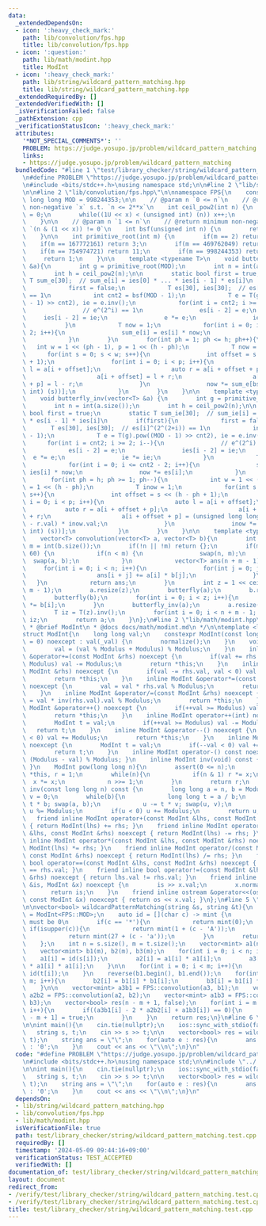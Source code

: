```yaml
---
data:
  _extendedDependsOn:
  - icon: ':heavy_check_mark:'
    path: lib/convolution/fps.hpp
    title: lib/convolution/fps.hpp
  - icon: ':question:'
    path: lib/math/modint.hpp
    title: ModInt
  - icon: ':heavy_check_mark:'
    path: lib/string/wildcard_pattern_matching.hpp
    title: lib/string/wildcard_pattern_matching.hpp
  _extendedRequiredBy: []
  _extendedVerifiedWith: []
  _isVerificationFailed: false
  _pathExtension: cpp
  _verificationStatusIcon: ':heavy_check_mark:'
  attributes:
    '*NOT_SPECIAL_COMMENTS*': ''
    PROBLEM: https://judge.yosupo.jp/problem/wildcard_pattern_matching
    links:
    - https://judge.yosupo.jp/problem/wildcard_pattern_matching
  bundledCode: "#line 1 \"test/library_checker/string/wildcard_pattern_matching.test.cpp\"\
    \n#define PROBLEM \"https://judge.yosupo.jp/problem/wildcard_pattern_matching\"\
    \n#include <bits/stdc++.h>\nusing namespace std;\n\n#line 2 \"lib/string/wildcard_pattern_matching.hpp\"\
    \n\n#line 2 \"lib/convolution/fps.hpp\"\n\nnamespace FPS{\n    const unsigned\
    \ long long MOD = 998244353;\n\n    // @param n `0 <= n`\n    // @return minimum\
    \ non-negative `x` s.t. `n <= 2**x`\n    int ceil_pow2(int n) {\n        int x\
    \ = 0;\n        while((1U << x) < (unsigned int) (n)) x++;\n        return x;\n\
    \    }\n\n    // @param n `1 <= n`\n    // @return minimum non-negative `x` s.t.\
    \ `(n & (1 << x)) != 0`\n    int bsf(unsigned int n) {\n        return __builtin_ctz(n);\n\
    \    }\n\n    int primitive_root(int m) {\n        if(m == 2) return 1;\n    \
    \    if(m == 167772161) return 3;\n        if(m == 469762049) return 3;\n    \
    \    if(m == 754974721) return 11;\n        if(m == 998244353) return 3;\n   \
    \     return 1;\n    }\n\n    template <typename T>\n    void butterfly(vector<T>\
    \ &a){\n        int g = primitive_root(MOD);\n        int n = int(a.size());\n\
    \        int h = ceil_pow2(n);\n\n        static bool first = true;\n        static\
    \ T sum_e[30];  // sum_e[i] = ies[0] * ... * ies[i - 1] * es[i]\n        if(first){\n\
    \            first = false;\n            T es[30], ies[30];  // es[i]^(2^(2+i))\
    \ == 1\n            int cnt2 = bsf(MOD - 1);\n            T e = T(g).pow((MOD\
    \ - 1) >> cnt2), ie = e.inv();\n            for(int i = cnt2; i >= 2; i--){\n\
    \                // e^(2^i) == 1\n                es[i - 2] = e;\n           \
    \     ies[i - 2] = ie;\n                e *= e;\n                ie *= ie;\n \
    \           }\n            T now = 1;\n            for(int i = 0; i <= cnt2 -\
    \ 2; i++){\n                sum_e[i] = es[i] * now;\n                now *= ies[i];\n\
    \            }\n        }\n        for(int ph = 1; ph <= h; ph++){\n         \
    \   int w = 1 << (ph - 1), p = 1 << (h - ph);\n            T now = 1;\n      \
    \      for(int s = 0; s < w; s++){\n                int offset = s << (h - ph\
    \ + 1);\n                for(int i = 0; i < p; i++){\n                    auto\
    \ l = a[i + offset];\n                    auto r = a[i + offset + p] * now;\n\
    \                    a[i + offset] = l + r;\n                    a[i + offset\
    \ + p] = l - r;\n                }\n                now *= sum_e[bsf(~(unsigned\
    \ int) (s))];\n            }\n        }\n    }\n\n    template <typename T>\n\
    \    void butterfly_inv(vector<T> &a) {\n        int g = primitive_root(MOD);\n\
    \        int n = int(a.size());\n        int h = ceil_pow2(n);\n\n        static\
    \ bool first = true;\n        static T sum_ie[30];  // sum_ie[i] = es[0] * ...\
    \ * es[i - 1] * ies[i]\n        if(first){\n            first = false;\n     \
    \       T es[30], ies[30];  // es[i]^(2^(2+i)) == 1\n            int cnt2 = bsf(MOD\
    \ - 1);\n            T e = T(g).pow((MOD - 1) >> cnt2), ie = e.inv();\n      \
    \      for(int i = cnt2; i >= 2; i--){\n                // e^(2^i) == 1\n    \
    \            es[i - 2] = e;\n                ies[i - 2] = ie;\n              \
    \  e *= e;\n                ie *= ie;\n            }\n            T now = 1;\n\
    \            for(int i = 0; i <= cnt2 - 2; i++){\n                sum_ie[i] =\
    \ ies[i] * now;\n                now *= es[i];\n            }\n        }\n\n \
    \       for(int ph = h; ph >= 1; ph--){\n            int w = 1 << (ph - 1), p\
    \ = 1 << (h - ph);\n            T inow = 1;\n            for(int s = 0; s < w;\
    \ s++){\n                int offset = s << (h - ph + 1);\n                for(int\
    \ i = 0; i < p; i++){\n                    auto l = a[i + offset];\n         \
    \           auto r = a[i + offset + p];\n                    a[i + offset] = l\
    \ + r;\n                    a[i + offset + p] = (unsigned long long) (MOD + l.val\
    \ - r.val) * inow.val;\n                }\n                inow *= sum_ie[bsf(~(unsigned\
    \ int) (s))];\n            }\n        }\n    }\n\n    template <typename T>\n\
    \    vector<T> convolution(vector<T> a, vector<T> b){\n        int n = int(a.size()),\
    \ m = int(b.size());\n        if(!n || !m) return {};\n        if(min(n, m) <=\
    \ 60) {\n            if(n < m) {\n                swap(n, m);\n              \
    \  swap(a, b);\n            }\n            vector<T> ans(n + m - 1);\n       \
    \     for(int i = 0; i < n; i++){\n                for(int j = 0; j < m; j++){\n\
    \                    ans[i + j] += a[i] * b[j];\n                }\n         \
    \   }\n            return ans;\n        }\n        int z = 1 << ceil_pow2(n +\
    \ m - 1);\n        a.resize(z);\n        butterfly(a);\n        b.resize(z);\n\
    \        butterfly(b);\n        for(int i = 0; i < z; i++){\n            a[i]\
    \ *= b[i];\n        }\n        butterfly_inv(a);\n        a.resize(n + m - 1);\n\
    \        T iz = T(z).inv();\n        for(int i = 0; i < n + m - 1; i++) a[i] *=\
    \ iz;\n        return a;\n    }\n};\n#line 2 \"lib/math/modint.hpp\"\n\n/**\n\
    \ * @brief ModInt\n * @docs docs/math/modint.md\n */\n\ntemplate <long long Modulus>\n\
    struct ModInt{\n    long long val;\n    constexpr ModInt(const long long _val\
    \ = 0) noexcept : val(_val) {\n        normalize();\n    }\n    void normalize(){\n\
    \        val = (val % Modulus + Modulus) % Modulus;\n    }\n    inline ModInt\
    \ &operator+=(const ModInt &rhs) noexcept {\n        if(val += rhs.val, val >=\
    \ Modulus) val -= Modulus;\n        return *this;\n    }\n    inline ModInt &operator-=(const\
    \ ModInt &rhs) noexcept {\n        if(val -= rhs.val, val < 0) val += Modulus;\n\
    \        return *this;\n    }\n    inline ModInt &operator*=(const ModInt &rhs)\
    \ noexcept {\n        val = val * rhs.val % Modulus;\n        return *this;\n\
    \    }\n    inline ModInt &operator/=(const ModInt &rhs) noexcept {\n        val\
    \ = val * inv(rhs.val).val % Modulus;\n        return *this;\n    }\n    inline\
    \ ModInt &operator++() noexcept {\n        if(++val >= Modulus) val -= Modulus;\n\
    \        return *this;\n    }\n    inline ModInt operator++(int) noexcept {\n\
    \        ModInt t = val;\n        if(++val >= Modulus) val -= Modulus;\n     \
    \   return t;\n    }\n    inline ModInt &operator--() noexcept {\n        if(--val\
    \ < 0) val += Modulus;\n        return *this;\n    }\n    inline ModInt operator--(int)\
    \ noexcept {\n        ModInt t = val;\n        if(--val < 0) val += Modulus;\n\
    \        return t;\n    }\n    inline ModInt operator-() const noexcept { return\
    \ (Modulus - val) % Modulus; }\n    inline ModInt inv(void) const { return inv(val);\
    \ }\n    ModInt pow(long long n){\n        assert(0 <= n);\n        ModInt x =\
    \ *this, r = 1;\n        while(n){\n            if(n & 1) r *= x;\n          \
    \  x *= x;\n            n >>= 1;\n        }\n        return r;\n    }\n    ModInt\
    \ inv(const long long n) const {\n        long long a = n, b = Modulus, u = 1,\
    \ v = 0;\n        while(b){\n            long long t = a / b;\n            a -=\
    \ t * b; swap(a, b);\n            u -= t * v; swap(u, v);\n        }\n       \
    \ u %= Modulus;\n        if(u < 0) u += Modulus;\n        return u;\n    }\n \
    \   friend inline ModInt operator+(const ModInt &lhs, const ModInt &rhs) noexcept\
    \ { return ModInt(lhs) += rhs; }\n    friend inline ModInt operator-(const ModInt\
    \ &lhs, const ModInt &rhs) noexcept { return ModInt(lhs) -= rhs; }\n    friend\
    \ inline ModInt operator*(const ModInt &lhs, const ModInt &rhs) noexcept { return\
    \ ModInt(lhs) *= rhs; }\n    friend inline ModInt operator/(const ModInt &lhs,\
    \ const ModInt &rhs) noexcept { return ModInt(lhs) /= rhs; }\n    friend inline\
    \ bool operator==(const ModInt &lhs, const ModInt &rhs) noexcept { return lhs.val\
    \ == rhs.val; }\n    friend inline bool operator!=(const ModInt &lhs, const ModInt\
    \ &rhs) noexcept { return lhs.val != rhs.val; }\n    friend inline istream &operator>>(istream\
    \ &is, ModInt &x) noexcept {\n        is >> x.val;\n        x.normalize();\n \
    \       return is;\n    }\n    friend inline ostream &operator<<(ostream &os,\
    \ const ModInt &x) noexcept { return os << x.val; }\n};\n#line 5 \"lib/string/wildcard_pattern_matching.hpp\"\
    \n\nvector<bool> wildcardPatternMatching(string &s, string &t){\n    using mint\
    \ = ModInt<FPS::MOD>;\n    auto id = [](char c) -> mint {\n        // wildcard\
    \ must be 0\n        if(c == '*'){\n            return mint(0);\n        } else\
    \ if(isupper(c)){\n            return mint(1 + (c - 'A'));\n        } else if(islower(c)){\n\
    \            return mint(27 + (c - 'a'));\n        }\n        return mint(53);\n\
    \    };\n    int n = s.size(), m = t.size();\n    vector<mint> a1(n), a2(n), a3(n);\n\
    \    vector<mint> b1(m), b2(m), b3(m);\n    for(int i = 0; i < n; i++){\n    \
    \    a1[i] = id(s[i]);\n        a2[i] = a1[i] * a1[i];\n        a3[i] = a1[i]\
    \ * a1[i] * a1[i];\n    }\n\n    for(int i = 0; i < m; i++){\n        b1[i] =\
    \ id(t[i]);\n    }\n    reverse(b1.begin(), b1.end());\n    for(int i = 0; i <\
    \ m; i++){\n        b2[i] = b1[i] * b1[i];\n        b3[i] = b1[i] * b1[i] * b1[i];\n\
    \    }\n\n    vector<mint> a3b1 = FPS::convolution(a3, b1);\n    vector<mint>\
    \ a2b2 = FPS::convolution(a2, b2);\n    vector<mint> a1b3 = FPS::convolution(a1,\
    \ b3);\n    vector<bool> res(n - m + 1, false);\n    for(int i = m - 1; i < n;\
    \ i++){\n        if((a3b1[i] - 2 * a2b2[i] + a1b3[i]) == 0){\n            res[i\
    \ - m + 1] = true;\n        }\n    }\n    return res;\n}\n#line 6 \"test/library_checker/string/wildcard_pattern_matching.test.cpp\"\
    \n\nint main(){\n    cin.tie(nullptr);\n    ios::sync_with_stdio(false);\n\n \
    \   string s, t;\n    cin >> s >> t;\n\n    vector<bool> res = wildcardPatternMatching(s,\
    \ t);\n    string ans = \"\";\n    for(auto e : res){\n        ans += e ? '1'\
    \ : '0';\n    }\n    cout << ans << \"\\n\";\n}\n"
  code: "#define PROBLEM \"https://judge.yosupo.jp/problem/wildcard_pattern_matching\"\
    \n#include <bits/stdc++.h>\nusing namespace std;\n\n#include \"../../../lib/string/wildcard_pattern_matching.hpp\"\
    \n\nint main(){\n    cin.tie(nullptr);\n    ios::sync_with_stdio(false);\n\n \
    \   string s, t;\n    cin >> s >> t;\n\n    vector<bool> res = wildcardPatternMatching(s,\
    \ t);\n    string ans = \"\";\n    for(auto e : res){\n        ans += e ? '1'\
    \ : '0';\n    }\n    cout << ans << \"\\n\";\n}\n"
  dependsOn:
  - lib/string/wildcard_pattern_matching.hpp
  - lib/convolution/fps.hpp
  - lib/math/modint.hpp
  isVerificationFile: true
  path: test/library_checker/string/wildcard_pattern_matching.test.cpp
  requiredBy: []
  timestamp: '2024-05-09 09:44:16+09:00'
  verificationStatus: TEST_ACCEPTED
  verifiedWith: []
documentation_of: test/library_checker/string/wildcard_pattern_matching.test.cpp
layout: document
redirect_from:
- /verify/test/library_checker/string/wildcard_pattern_matching.test.cpp
- /verify/test/library_checker/string/wildcard_pattern_matching.test.cpp.html
title: test/library_checker/string/wildcard_pattern_matching.test.cpp
---
```

